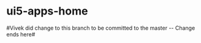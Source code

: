 # ui5-apps-home

#Vivek did change to this branch to be committed to the master -- Change ends here#
